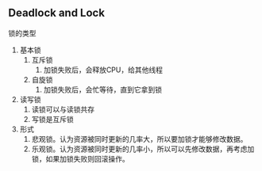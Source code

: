 ## Deadlock and Lock

锁的类型

1. 基本锁
   1. 互斥锁
      1. 加锁失败后，会释放CPU，给其他线程
   2. 自旋锁
      1. 加锁失败后，会忙等待，直到它拿到锁
2. 读写锁
   1. 读锁可以与读锁共存
   2. 写锁是互斥锁
3. 形式
   1. 悲观锁。认为资源被同时更新的几率大，所以要加锁才能够修改数据。
   2. 乐观锁。认为资源被同时更新的几率小，所以可以先修改数据，再考虑加锁，如果加锁失败则回滚操作。